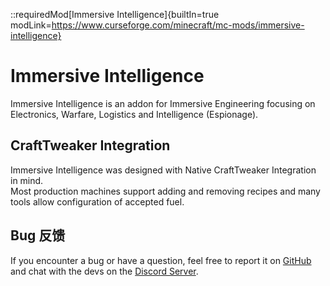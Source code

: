 ::requiredMod[Immersive Intelligence]{builtIn=true modLink=https://www.curseforge.com/minecraft/mc-mods/immersive-intelligence}

# Immersive Intelligence

Immersive Intelligence is an addon for Immersive Engineering focusing on Electronics, Warfare, Logistics and Intelligence (Espionage).

## CraftTweaker Integration

Immersive Intelligence was designed with Native CraftTweaker Integration in mind.   
Most production machines support adding and removing recipes and many tools allow configuration of accepted fuel.

## Bug 反馈

If you encounter a bug or have a question, feel free to report it on [GitHub](https://github.com/Pabilo8/ImmersiveIntelligence/issues) and chat with the devs on the [Discord Server](https://discord.gg/teMfm3R).
